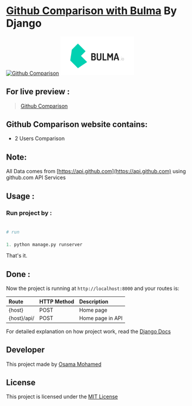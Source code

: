 # [Github Comparison with Bulma](https://github-compare-osama-mohamed.herokuapp.com) By Django

[<img src="https://www.djangoproject.com/s/img/logos/django-logo-negative.png" width="200" title="Github Comparison" >](https://github-compare-osama-mohamed.herokuapp.com)
[<img src="https://raw.githubusercontent.com/jgthms/bulma/master/docs/images/bulma-banner.png" width="200" title="Github Comparison" >](https://github-compare-osama-mohamed.herokuapp.com)


## For live preview :
> [Github Comparison](https://github-compare-osama-mohamed.herokuapp.com)


## Github Comparison website contains:
* 2 Users Comparison

## Note:
All Data comes from [https://api.github.com](https://api.github.com) using github.com API Services


## Usage :
### Run project by :

``` python

# run 

1. python manage.py runserver

```

That's it.

## Done :

Now the project is running at `http://localhost:8000` and your routes is:


| Route                                                      | HTTP Method 	   | Description                           	      |
|:-----------------------------------------------------------|:----------------|:---------------------------------------------|
| {host}       	                                             | POST      	     | Home page                                    |
| {host}/api/  	                                             | POST      	     | Home page in API                             |


For detailed explanation on how project work, read the [Django Docs](https://docs.djangoproject.com/en/1.11/)

## Developer
This project made by [Osama Mohamed](https://www.linkedin.com/in/osama-mohamed-ms/)

## License
This project is licensed under the [MIT License](https://opensource.org/licenses/MIT)
